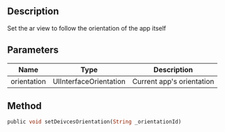 ## Description

Set the ar view to follow the orientation of the app itself

## Parameters

| Name        | Type                   | Description               |
| ----------- | ---------------------- | ------------------------- |
| orientation | UIInterfaceOrientation | Current app's orientation |

## Method

```dart
public void setDeivcesOrientation(String _orientationId)
```
